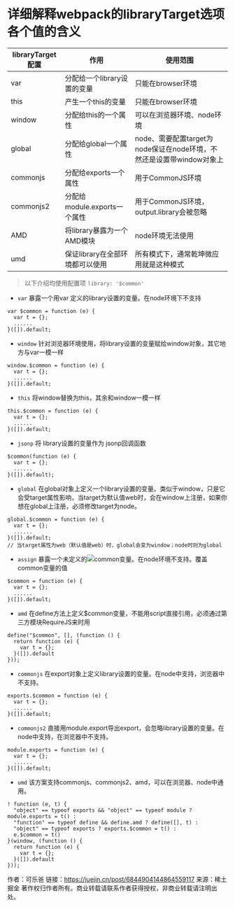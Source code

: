 # 详细解释webpack的libraryTarget选项各个值的含义

| libraryTarget配置 | 作用                            | 使用范围                                                     |
| ----------------- | ------------------------------- | ------------------------------------------------------------ |
| var               | 分配给一个library设置的变量     | 只能在browser环境                                            |
| this              | 产生一个this的变量              | 只能在browser环境                                            |
| window            | 分配给this的一个属性            | 可以在浏览器环境、node环境                                   |
| global            | 分配给global一个属性            | node、需要配置target为node保证在node环境，不然还是设置带window对象上 |
| commonjs          | 分配给exports一个属性           | 用于CommonJS环境                                             |
| commonjs2         | 分配给module.exports一个属性    | 用于CommonJS环境，output.library会被忽略                     |
| AMD               | 将library暴露为一个AMD模块      | node环境无法使用                                             |
| umd               | 保证library在全部环境都可以使用 | 所有模式下，通常乾坤微应用就是这种模式                       |





> 以下介绍均使用配置项 `library: '$common'`

- `var` 暴露一个用var 定义的library设置的变量。在node环境下不支持

```
var $common = function (e) {
  var t = {};
  ......
}([]).default;

```

- `window` 针对浏览器环境使用，将library设置的变量赋给window对象，其它地方与var一模一样

```
window.$common = function (e) {
  var t = {};
  ......
}([]).default;

```

- `this` 将window替换为this，其余和window一模一样

```
this.$common = function (e) {
  var t = {};
  ......
}([]).default;

```

- `jsonp` 将 library设置的变量作为 jsonp回调函数

```
$common(function (e) {
  var t = {};
  ......
}([]).default);

```

- `global`  在global对象上定义一个library设置的变量。类似于window，只是它会受target属性影响，当target为默认值web时，会在window上注册，如果你想在global上注册，必须修改target为node。

```
global.$common = function (e) {
  var t = {};
  ......
}([]).default;
// 当target属性为web（默认值是web）时，global会变为window；node时则为global

```

- `assign` 暴露一个未定义的![common变量。在node环境不支持。覆盖](https://juejin.cn/equation?tex=common%E5%8F%98%E9%87%8F%E3%80%82%E5%9C%A8node%E7%8E%AF%E5%A2%83%E4%B8%8D%E6%94%AF%E6%8C%81%E3%80%82%E8%A6%86%E7%9B%96)common变量的值

```
$common = function (e) {
  var t = {};
  ......
}([]).default;

```

- `amd` 在define方法上定义$common变量，不能用script直接引用，必须通过第三方模块RequireJS来时用

```
define("$common", [], (function () {
  return function (e) {
    var t = {};
  }([]).default
}));

```

- `commonjs` 在export对象上定义library设置的变量。在node中支持，浏览器中不支持。

```
exports.$common = function (e) {
  var t = {};
  ......
}([]).default;

```

- `commonjs2` 直接用module.export导出export，会忽略library设置的变量。在node中支持，在浏览器中不支持。

```
module.exports = function (e) {
  var t = {};
  ......
}([]).default;

```

- `umd` 该方案支持commonjs、commonjs2、amd，可以在浏览器、node中通用。

```
! function (e, t) {
  "object" == typeof exports && "object" == typeof module ? module.exports = t() :
  "function" == typeof define && define.amd ? define([], t) :
  "object" == typeof exports ? exports.$common = t() :
  e.$common = t()
}(window, (function () {
  return function (e) {
    var t = {};
  }([]).default
}));
```


作者：可乐爸
链接：https://juejin.cn/post/6844904144864559117
来源：稀土掘金
著作权归作者所有。商业转载请联系作者获得授权，非商业转载请注明出处。